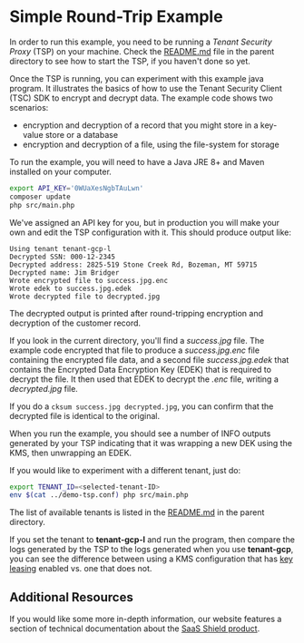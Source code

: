 # Simple Round-Trip Example

In order to run this example, you need to be running a _Tenant Security Proxy_ (TSP) on your machine.
Check the [README.md](../README.md) file in the parent directory to see how to start the TSP, if you haven't done so
yet.

Once the TSP is running, you can experiment with this example java program. It illustrates the basics of how
to use the Tenant Security Client (TSC) SDK to encrypt and decrypt data. The example code shows two scenarios:

- encryption and decryption of a record that you might store in a key-value store or a database
- encryption and decryption of a file, using the file-system for storage

To run the example, you will need to have a Java JRE 8+ and Maven installed on your computer.

```bash
export API_KEY='0WUaXesNgbTAuLwn'
composer update
php src/main.php
```

We've assigned an API key for you, but in production you will make your own and edit the TSP
configuration with it. This should produce output like:

```
Using tenant tenant-gcp-l
Decrypted SSN: 000-12-2345
Decrypted address: 2825-519 Stone Creek Rd, Bozeman, MT 59715
Decrypted name: Jim Bridger
Wrote encrypted file to success.jpg.enc
Wrote edek to success.jpg.edek
Wrote decrypted file to decrypted.jpg
```

The decrypted output is printed after round-tripping encryption and decryption of the customer record.

If you look in the current directory, you'll find a _success.jpg_ file. The example code encrypted
that file to produce a _success.jpg.enc_ file containing the encrypted file data, and a second file
_success.jpg.edek_ that contains the Encrypted Data Encryption Key (EDEK) that is required to
decrypt the file. It then used that EDEK to decrypt the _.enc_ file, writing a _decrypted.jpg_ file.

If you do a `cksum success.jpg decrypted.jpg`, you can confirm that the decrypted file is identical
to the original.

When you run the example, you should see a number of INFO outputs generated by your TSP indicating
that it was wrapping a new DEK using the KMS, then unwrapping an EDEK.

If you would like to experiment with a different tenant, just do:

```bash
export TENANT_ID=<selected-tenant-ID>
env $(cat ../demo-tsp.conf) php src/main.php
```

The list of available tenants is listed in the [README.md](../README.md) in the parent directory.

If you set the tenant to **tenant-gcp-l** and run the program, then compare the logs generated by the
TSP to the logs generated when you use **tenant-gcp**, you can see the difference
between using a KMS configuration that has [key leasing](https://ironcorelabs.com/docs/saas-shield/what-is-key-leasing/) enabled vs. one that does not.

## Additional Resources

If you would like some more in-depth information, our website features a section of technical
documentation about the [SaaS Shield product](https://ironcorelabs.com/docs/saas-shield/).
